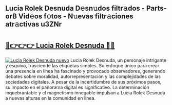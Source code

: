 ## Lucia Rolek Desnuda D𝚎sn𝚞dos filtr𝚊dos - Parts-orB Vid𝚎os f𝚘tos - N𝚞evas filtr𝚊ciones atr𝚊ctivas u3ZNr

# <h2><a href="http://mb9mhj.tromn.icu/?c=Lucia+Rolek+Desnuda">🔗👉👉👉 Lucia Rolek Desnuda 🔗🔗</a></h2>

[![Lucia Rolek Desnuda nuevo](https://i.imgur.com/pEAQMta.gif)](http://mb9mhj.tromn.icu/?c=Lucia+Rolek+Desnuda)
Lucia Rolek Desnuda, un personaje intrigante y esquivo, trasciende las etiquetas simples. Su enfoque único para crear una presencia en línea ha fascinado y provocado observadores, generando debates sobre moralidad, autorrepresentación y las complejidades de las sociedades digitales. A pesar de la incertidumbre de sus próximos pasos, su impacto en el panorama digital es significativo. La determinación inquebrantable y el magnetismo innegable impulsan a Lucia Rolek Desnuda a nuevas alturas en la comunidad en línea.
